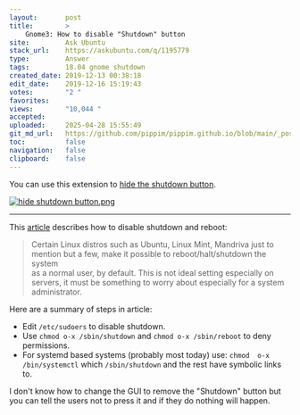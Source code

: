 ```yaml
---
layout:       post
title:        >
    Gnome3: How to disable "Shutdown" button
site:         Ask Ubuntu
stack_url:    https://askubuntu.com/q/1195779
type:         Answer
tags:         18.04 gnome shutdown
created_date: 2019-12-13 00:38:18
edit_date:    2019-12-16 15:19:43
votes:        "2 "
favorites:    
views:        "10,044 "
accepted:     
uploaded:     2025-04-28 15:55:49
git_md_url:   https://github.com/pippim/pippim.github.io/blob/main/_posts/2019/2019-12-13-Gnome3_-How-to-disable-_Shutdown_-button.md
toc:          false
navigation:   false
clipboard:    false
---
```


You can use this extension to [hide the shutdown button][1].

[![hide shutdown button.png][2]][2]

----------


This [article][3] describes how to disable shutdown and reboot:

> Certain Linux distros such as Ubuntu, Linux Mint, Mandriva just to  
> mention but a few, make it possible to reboot/halt/shutdown the system  
> as a normal user, by default. This is not ideal setting especially on  
> servers, it must be something to worry about especially for a system  
> administrator.  

Here are a summary of steps in article:

- Edit `/etc/sudoers` to disable shutdown.
- Use `chmod o-x /sbin/shutdown` and `chmod o-x /sbin/reboot` to deny permissions.
- For systemd based systems (probably most today) use: `chmod  o-x /bin/systemctl` which `/sbin/shutdown` and the rest have symbolic links to.

I don't know how to change the GUI to remove the "Shutdown" button but you can tell the users not to press it and if they do nothing will happen.


  [1]: https://extensions.gnome.org/extension/1346/hide-shutdown-button/
  [2]: https://pippim.github.io/assets/img/posts/2019/QsrN8.png
  [3]: https://www.tecmint.com/disable-shutdown-and-reboot-commands-in-linux/
